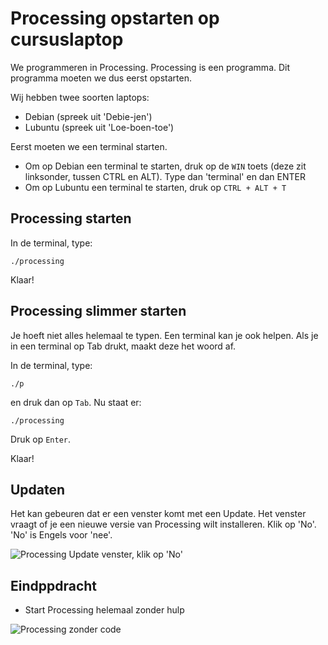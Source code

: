 # Processing opstarten op cursuslaptop

We programmeren in Processing.
Processing is een programma.
Dit programma moeten we dus eerst opstarten.

Wij hebben twee soorten laptops:

  * Debian (spreek uit 'Debie-jen')
  * Lubuntu (spreek uit 'Loe-boen-toe')

Eerst moeten we een terminal starten.

 * Om op Debian een terminal te starten, druk op de `WIN` toets (deze zit linksonder, tussen CTRL en ALT). Type dan 'terminal' en dan ENTER 
 * Om op Lubuntu een terminal te starten, druk op `CTRL + ALT + T`

## Processing starten

In de terminal, type:

```
./processing
```

Klaar!

## Processing slimmer starten
 
Je hoeft niet alles helemaal te typen.
Een terminal kan je ook helpen.
Als je in een terminal op Tab drukt, maakt deze het woord af.

In de terminal, type:

```
./p
```

en druk dan op `Tab`. Nu staat er:

```
./processing
```

Druk op `Enter`.

Klaar!

## Updaten

Het kan gebeuren dat er een venster komt met een Update. Het venster vraagt
of je een nieuwe versie van Processing wilt installeren. Klik op 'No'. 'No' 
is Engels voor 'nee'.

![Processing Update venster, klik op 'No'](ProcessingOpstartenOpCursusLaptopNewVersionDialog.png)

## Eindppdracht
 
 * Start Processing helemaal zonder hulp

![Processing zonder code](ProcessingOpstartenOpCursusLaptopProcessing.png)
